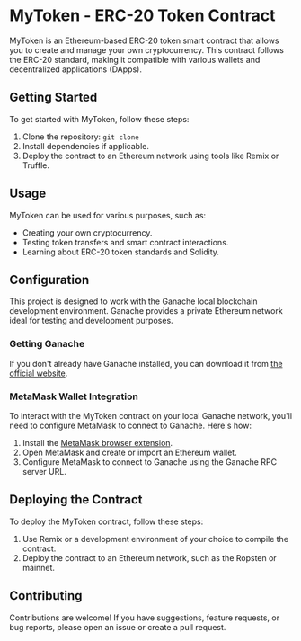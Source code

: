 # MyToken - ERC-20 Token Contract

MyToken is an Ethereum-based ERC-20 token smart contract that allows you to create and manage your own cryptocurrency. This contract follows the ERC-20 standard, making it compatible with various wallets and decentralized applications (DApps).

## Getting Started

To get started with MyToken, follow these steps:

1. Clone the repository: `git clone `
2. Install dependencies if applicable.
3. Deploy the contract to an Ethereum network using tools like Remix or Truffle.

## Usage

MyToken can be used for various purposes, such as:

- Creating your own cryptocurrency.
- Testing token transfers and smart contract interactions.
- Learning about ERC-20 token standards and Solidity.

## Configuration

This project is designed to work with the Ganache local blockchain development environment. Ganache provides a private Ethereum network ideal for testing and development purposes.

### Getting Ganache

If you don't already have Ganache installed, you can download it from [the official website](https://www.trufflesuite.com/ganache).

### MetaMask Wallet Integration

To interact with the MyToken contract on your local Ganache network, you'll need to configure MetaMask to connect to Ganache. Here's how:

1. Install the [MetaMask browser extension](https://metamask.io/).
2. Open MetaMask and create or import an Ethereum wallet.
3. Configure MetaMask to connect to Ganache using the Ganache RPC server URL.

## Deploying the Contract

To deploy the MyToken contract, follow these steps:

1. Use Remix or a development environment of your choice to compile the contract.
2. Deploy the contract to an Ethereum network, such as the Ropsten or mainnet.

## Contributing

Contributions are welcome! If you have suggestions, feature requests, or bug reports, please open an issue or create a pull request.

